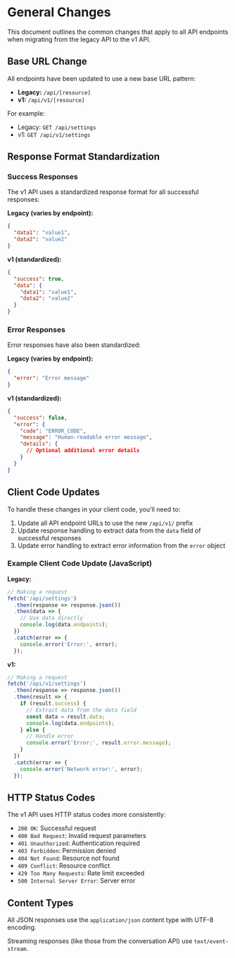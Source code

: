 # General Changes

This document outlines the common changes that apply to all API endpoints when migrating from the legacy API to the v1 API.

## Base URL Change

All endpoints have been updated to use a new base URL pattern:

- **Legacy:** `/api/[resource]`
- **v1:** `/api/v1/[resource]`

For example:
- Legacy: `GET /api/settings`
- v1: `GET /api/v1/settings`

## Response Format Standardization

### Success Responses

The v1 API uses a standardized response format for all successful responses:

**Legacy (varies by endpoint):**
```json
{
  "data1": "value1",
  "data2": "value2"
}
```

**v1 (standardized):**
```json
{
  "success": true,
  "data": {
    "data1": "value1",
    "data2": "value2"
  }
}
```

### Error Responses

Error responses have also been standardized:

**Legacy (varies by endpoint):**
```json
{
  "error": "Error message"
}
```

**v1 (standardized):**
```json
{
  "success": false,
  "error": {
    "code": "ERROR_CODE",
    "message": "Human-readable error message",
    "details": {
      // Optional additional error details
    }
  }
}
```

## Client Code Updates

To handle these changes in your client code, you'll need to:

1. Update all API endpoint URLs to use the new `/api/v1/` prefix
2. Update response handling to extract data from the `data` field of successful responses
3. Update error handling to extract error information from the `error` object

### Example Client Code Update (JavaScript)

**Legacy:**
```javascript
// Making a request
fetch('/api/settings')
  .then(response => response.json())
  .then(data => {
    // Use data directly
    console.log(data.endpoints);
  })
  .catch(error => {
    console.error('Error:', error);
  });
```

**v1:**
```javascript
// Making a request
fetch('/api/v1/settings')
  .then(response => response.json())
  .then(result => {
    if (result.success) {
      // Extract data from the data field
      const data = result.data;
      console.log(data.endpoints);
    } else {
      // Handle error
      console.error('Error:', result.error.message);
    }
  })
  .catch(error => {
    console.error('Network error:', error);
  });
```

## HTTP Status Codes

The v1 API uses HTTP status codes more consistently:

- `200 OK`: Successful request
- `400 Bad Request`: Invalid request parameters
- `401 Unauthorized`: Authentication required
- `403 Forbidden`: Permission denied
- `404 Not Found`: Resource not found
- `409 Conflict`: Resource conflict
- `429 Too Many Requests`: Rate limit exceeded
- `500 Internal Server Error`: Server error

## Content Types

All JSON responses use the `application/json` content type with UTF-8 encoding.

Streaming responses (like those from the conversation API) use `text/event-stream`.
